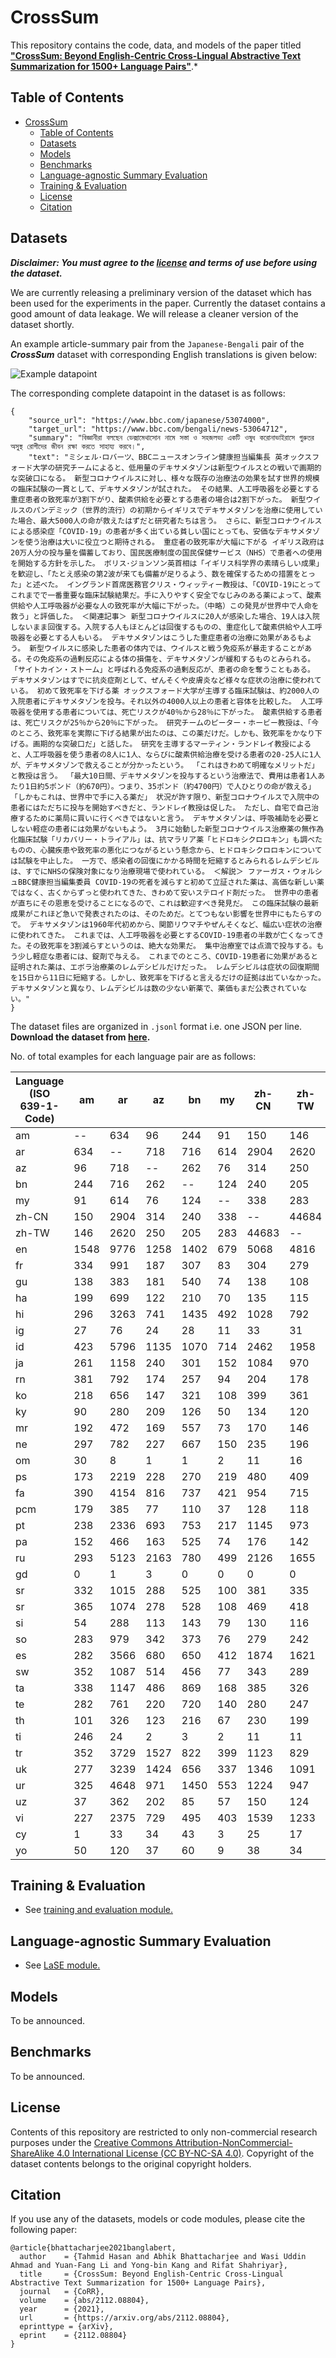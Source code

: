 # CrossSum

This repository contains the code, data, and models of the paper titled [**"CrossSum: Beyond English-Centric Cross-Lingual Abstractive Text Summarization for 1500+ Language Pairs"**](https://arxiv.org/abs/2112.08804).*


## Table of Contents

- [CrossSum](#crosssum)
  - [Table of Contents](#table-of-contents)
  - [Datasets](#datasets)
  - [Models](#models)
  - [Benchmarks](#benchmarks)
  - [Language-agnostic Summary Evaluation](#language-agnostic-summary-evaluation)
  - [Training & Evaluation](#training--evaluation)
  - [License](#license)
  - [Citation](#citation)


## Datasets
  
***Disclaimer: You must agree to the [license](#license) and terms of use before using the dataset.***

We are currently releasing a preliminary version of the dataset which has been used for the experiments in the paper. Currently the dataset contains a good amount of data leakage. We will release a cleaner version of the dataset shortly.

An example article-summary pair from the `Japanese-Bengali` pair of the ***CrossSum*** dataset with corresponding English translations is given below:

![Example datapoint](figs/crossum_example.png)

The corresponding complete datapoint in the dataset is as follows:
```
{
    "source_url": "https://www.bbc.com/japanese/53074000",
    "target_url": "https://www.bbc.com/bengali/news-53064712",
    "summary": "বিজ্ঞানীরা বলছেন ডেক্সামেথাসোন নামে সস্তা ও সহজলভ্য একটি ওষুধ করোনাভাইরাসে গুরুতর অসুস্থ রোগীদের জীবন রক্ষা করতে সাহায্য করবে।",
    "text": "ミシェル･ロバーツ、BBCニュースオンライン健康担当編集長 英オックスフォード大学の研究チームによると、低用量のデキサメタゾンは新型ウイルスとの戦いで画期的な突破口になる。 新型コロナウイルスに対し、様々な既存の治療法の効果を試す世界的規模の臨床試験の一貫として、デキサメタゾンが試された。 その結果、人工呼吸器を必要とする重症患者の致死率が3割下がり、酸素供給を必要とする患者の場合は2割下がった。 新型ウイルスのパンデミック（世界的流行）の初期からイギリスでデキサメタゾンを治療に使用していた場合、最大5000人の命が救えたはずだと研究者たちは言う。 さらに、新型コロナウイルスによる感染症「COVID-19」の患者が多く出ている貧しい国にとっても、安価なデキサメタゾンを使う治療は大いに役立つと期待される。 重症者の致死率が大幅に下がる イギリス政府は20万人分の投与量を備蓄しており、国民医療制度の国民保健サービス（NHS）で患者への使用を開始する方針を示した。 ボリス･ジョンソン英首相は「イギリス科学界の素晴らしい成果」を歓迎し、「たとえ感染の第2波が来ても備蓄が足りるよう、数を確保するための措置をとった」と述べた。 イングランド首席医務官クリス・ウィッティー教授は、「COVID-19にとってこれまでで一番重要な臨床試験結果だ。手に入りやすく安全でなじみのある薬によって、酸素供給や人工呼吸器が必要な人の致死率が大幅に下がった。（中略）この発見が世界中で人命を救う」と評価した。 ＜関連記事＞ 新型コロナウイルスに20人が感染した場合、19人は入院しないまま回復する。入院する人もほとんどは回復するものの、重症化して酸素供給や人工呼吸器を必要とする人もいる。 デキサメタゾンはこうした重症患者の治療に効果があるもよう。 新型ウイルスに感染した患者の体内では、ウイルスと戦う免疫系が暴走することがある。その免疫系の過剰反応による体の損傷を、デキサメタゾンが緩和するものとみられる。 「サイトカイン・ストーム」と呼ばれる免疫系の過剰反応が、患者の命を奪うこともある。 デキサメタゾンはすでに抗炎症剤として、ぜんそくや皮膚炎など様々な症状の治療に使われている。 初めて致死率を下げる薬 オックスフォード大学が主導する臨床試験は、約2000人の入院患者にデキサメタゾンを投与。それ以外の4000人以上の患者と容体を比較した。 人工呼吸器を使用する患者については、死亡リスクが40％から28％に下がった。 酸素供給する患者は、死亡リスクが25％から20％に下がった。 研究チームのピーター・ホービー教授は、「今のところ、致死率を実際に下げる結果が出たのは、この薬だけだ。しかも、致死率をかなり下げる。画期的な突破口だ」と話した。 研究を主導するマーティン・ランドレイ教授によると、人工呼吸器を使う患者の8人に1人、ならびに酸素供給治療を受ける患者の20-25人に1人が、デキサメタゾンで救えることが分かったという。 「これはきわめて明確なメリットだ」と教授は言う。 「最大10日間、デキサメタゾンを投与するという治療法で、費用は患者1人あたり1日約5ポンド（約670円）。つまり、35ポンド（約4700円）で人ひとりの命が救える」 「しかもこれは、世界中で手に入る薬だ」 状況が許す限り、新型コロナウイルスで入院中の患者にはただちに投与を開始すべきだと、ランドレイ教授は促した。 ただし、自宅で自己治療するために薬局に買いに行くべきではないと言う。 デキサメタゾンは、呼吸補助を必要としない軽症の患者には効果がないもよう。 3月に始動した新型コロナウイルス治療薬の無作為化臨床試験「リカバリー・トライアル」は、抗マラリア薬「ヒドロキシクロロキン」も調べたものの、心臓疾患や致死率の悪化につながるという懸念から、ヒドロキシクロロキンについては試験を中止した。 一方で、感染者の回復にかかる時間を短縮するとみられるレムデシビルは、すでにNHSの保険対象になり治療現場で使われている。 ＜解説＞ ファーガス・ウォルシュBBC健康担当編集委員 COVID-19の死者を減らすと初めて立証された薬は、高価な新しい薬ではなく、古くからずっと使われてきた、きわめて安いステロイド剤だった。 世界中の患者が直ちにその恩恵を受けることになるので、これは歓迎すべき発見だ。 この臨床試験の最新成果がこれほど急いで発表されたのは、そのためだ。とてつもない影響を世界中にもたらすので。 デキサメタゾンは1960年代初めから、関節リウマチやぜんそくなど、幅広い症状の治療に使われてきた。 これまでは、人工呼吸器を必要とするCOVID-19患者の半数が亡くなってきた。その致死率を3割減らすというのは、絶大な効果だ。 集中治療室では点滴で投与する。もう少し軽症な患者には、錠剤で与える。 これまでのところ、COVID-19患者に効果があると証明された薬は、エボラ治療薬のレムデシビルだけだった。 レムデシビルは症状の回復期間を15日から11日に短縮する。しかし、致死率を下げると言えるだけの証拠は出ていなかった。 デキサメタゾンと異なり、レムデシビルは数の少ない新薬で、薬価もまだ公表されていない。"
}
```

The dataset files are organized in `.jsonl` format  i.e. one JSON per line. **Download the dataset from [here]().**


No. of total examples for each language pair are as follows:


Language (ISO 639-1-Code) | am | ar | az | bn | my | zh-CN | zh-TW | en | fr | gu | ha | hi | ig | id | ja | rn | ko | ky | mr | ne | om | ps | fa | pcm | pt | pa | ru | gd | sr | sr | si | so | es | sw | ta | te | th | ti | tr | uk | ur | uz | vi | cy | yo 
-----|-----|-----|-----|-----|-----|-----|-----|-----|-----|-----|-----|-----|-----|-----|-----|-----|-----|-----|-----|-----|-----|-----|-----|-----|-----|-----|-----|-----|-----|-----|-----|-----|-----|-----|-----|-----|-----|-----|-----|-----|-----|-----|-----|-----|-----
am | -- | 634 | 96 | 244 | 91 | 150 | 146 | 1548 | 334 | 138 | 199 | 296 | 27 | 423 | 261 | 381 | 218 | 90 | 192 | 297 | 30 | 173 | 390 | 179 | 238 | 152 | 293 | 0 | 332 | 365 | 54 | 283 | 282 | 352 | 338 | 282 | 101 | 246 | 352 | 277 | 325 | 37 | 227 | 1 | 50 
ar | 634 | -- | 718 | 716 | 614 | 2904 | 2620 | 9776 | 991 | 383 | 699 | 3263 | 76 | 5796 | 1158 | 792 | 656 | 280 | 472 | 782 | 8 | 2219 | 4154 | 385 | 2336 | 466 | 5123 | 1 | 1015 | 1074 | 288 | 979 | 3566 | 1087 | 1147 | 761 | 326 | 24 | 3729 | 3239 | 4648 | 362 | 2375 | 33 | 120 
az | 96 | 718 | -- | 262 | 76 | 314 | 250 | 1258 | 187 | 181 | 122 | 741 | 24 | 1135 | 240 | 174 | 147 | 209 | 169 | 227 | 1 | 228 | 816 | 77 | 693 | 163 | 2163 | 3 | 288 | 278 | 113 | 342 | 680 | 514 | 486 | 220 | 123 | 2 | 1527 | 1424 | 971 | 202 | 729 | 34 | 37 
bn | 244 | 716 | 262 | -- | 124 | 240 | 205 | 1402 | 307 | 540 | 210 | 1435 | 28 | 1070 | 301 | 257 | 321 | 126 | 557 | 667 | 1 | 270 | 737 | 110 | 753 | 525 | 780 | 0 | 525 | 528 | 143 | 373 | 650 | 456 | 869 | 720 | 216 | 3 | 822 | 656 | 1450 | 85 | 495 | 43 | 60 
my | 91 | 614 | 76 | 124 | -- | 338 | 283 | 679 | 83 | 74 | 70 | 492 | 11 | 714 | 152 | 94 | 108 | 50 | 73 | 150 | 2 | 219 | 421 | 37 | 217 | 74 | 499 | 0 | 100 | 108 | 79 | 76 | 412 | 77 | 168 | 140 | 67 | 2 | 399 | 337 | 553 | 57 | 403 | 3 | 9 
zh-CN | 150 | 2904 | 314 | 240 | 338 | -- | 44684 | 5068 | 304 | 138 | 135 | 1028 | 33 | 2462 | 1084 | 204 | 399 | 134 | 170 | 235 | 11 | 480 | 954 | 128 | 1145 | 176 | 2126 | 0 | 381 | 469 | 130 | 279 | 1874 | 343 | 385 | 280 | 230 | 11 | 1123 | 1346 | 1224 | 150 | 1539 | 25 | 38 
zh-TW | 146 | 2620 | 250 | 205 | 283 | 44683 | -- | 4816 | 279 | 108 | 115 | 792 | 31 | 1958 | 970 | 178 | 361 | 120 | 146 | 196 | 16 | 409 | 715 | 118 | 973 | 142 | 1655 | 0 | 335 | 418 | 116 | 242 | 1621 | 289 | 326 | 247 | 199 | 11 | 829 | 1091 | 947 | 124 | 1233 | 17 | 34 
en | 1548 | 9776 | 1258 | 1402 | 679 | 5068 | 4816 | -- | 1856 | 797 | 921 | 4050 | 132 | 9817 | 3674 | 1877 | 1817 | 478 | 990 | 1538 | 80 | 1460 | 4500 | 1120 | 4416 | 1162 | 8536 | 161 | 3767 | 3904 | 518 | 2171 | 6926 | 2676 | 2864 | 1943 | 1021 | 123 | 5167 | 6327 | 5850 | 434 | 4473 | 2906 | 224 
fr | 334 | 991 | 187 | 307 | 83 | 304 | 279 | 1856 | -- | 191 | 494 | 599 | 98 | 1027 | 264 | 717 | 254 | 118 | 215 | 313 | 6 | 153 | 611 | 416 | 963 | 215 | 820 | 2 | 538 | 565 | 88 | 483 | 1007 | 866 | 402 | 355 | 164 | 4 | 832 | 705 | 738 | 67 | 437 | 45 | 162 
gu | 138 | 383 | 181 | 540 | 74 | 138 | 108 | 797 | 191 | -- | 127 | 5190 | 29 | 657 | 167 | 165 | 230 | 82 | 2025 | 545 | 0 | 202 | 487 | 59 | 496 | 2119 | 506 | 0 | 307 | 298 | 124 | 233 | 477 | 276 | 1654 | 1921 | 120 | 2 | 575 | 477 | 1640 | 59 | 434 | 20 | 43 
ha | 199 | 699 | 122 | 210 | 70 | 135 | 115 | 921 | 494 | 127 | -- | 451 | 217 | 932 | 150 | 493 | 130 | 58 | 144 | 235 | 6 | 208 | 493 | 528 | 388 | 129 | 493 | 1 | 239 | 248 | 45 | 386 | 458 | 583 | 266 | 217 | 77 | 9 | 500 | 390 | 506 | 57 | 358 | 30 | 370 
hi | 296 | 3263 | 741 | 1435 | 492 | 1028 | 792 | 4050 | 599 | 5190 | 451 | -- | 56 | 5688 | 536 | 449 | 467 | 188 | 3843 | 1401 | 4 | 1450 | 5444 | 142 | 6689 | 4006 | 4457 | 3 | 765 | 714 | 446 | 702 | 2806 | 864 | 3675 | 3748 | 300 | 7 | 3766 | 3938 | 16118 | 308 | 3759 | 89 | 62 
ig | 27 | 76 | 24 | 28 | 11 | 33 | 31 | 132 | 98 | 29 | 217 | 56 | -- | 112 | 21 | 103 | 24 | 13 | 40 | 35 | 4 | 10 | 42 | 272 | 60 | 26 | 73 | 0 | 38 | 47 | 8 | 76 | 77 | 150 | 46 | 41 | 17 | 7 | 78 | 69 | 48 | 11 | 60 | 7 | 321 
id | 423 | 5796 | 1135 | 1070 | 714 | 2462 | 1958 | 9817 | 1027 | 657 | 932 | 5688 | 112 | -- | 1274 | 1001 | 764 | 323 | 707 | 1123 | 12 | 1297 | 3973 | 289 | 4762 | 643 | 7416 | 8 | 1352 | 1344 | 444 | 1301 | 4585 | 1922 | 1809 | 1052 | 572 | 5 | 5785 | 4855 | 6606 | 413 | 4921 | 177 | 168 
ja | 261 | 1158 | 240 | 301 | 152 | 1084 | 970 | 3674 | 264 | 167 | 150 | 536 | 21 | 1274 | -- | 353 | 756 | 137 | 255 | 420 | 3 | 210 | 1048 | 132 | 737 | 215 | 1434 | 2 | 562 | 606 | 95 | 356 | 959 | 443 | 554 | 389 | 294 | 3 | 1238 | 955 | 722 | 50 | 879 | 21 | 23 
rn | 381 | 792 | 174 | 257 | 94 | 204 | 178 | 1877 | 717 | 165 | 493 | 449 | 103 | 1001 | 353 | -- | 264 | 100 | 204 | 362 | 20 | 201 | 623 | 355 | 501 | 183 | 642 | 2 | 416 | 420 | 59 | 570 | 585 | 1193 | 449 | 302 | 130 | 11 | 687 | 565 | 552 | 50 | 619 | 21 | 168 
ko | 218 | 656 | 147 | 321 | 108 | 399 | 361 | 1817 | 254 | 230 | 130 | 467 | 24 | 764 | 756 | 264 | -- | 85 | 279 | 433 | 2 | 132 | 581 | 109 | 567 | 216 | 614 | 0 | 506 | 550 | 74 | 211 | 589 | 298 | 470 | 397 | 177 | 4 | 643 | 596 | 480 | 54 | 514 | 12 | 44 
ky | 90 | 280 | 209 | 126 | 50 | 134 | 120 | 478 | 118 | 82 | 58 | 188 | 13 | 323 | 137 | 100 | 85 | -- | 99 | 151 | 7 | 95 | 230 | 59 | 228 | 93 | 1031 | 1 | 183 | 186 | 45 | 134 | 264 | 144 | 177 | 145 | 106 | 4 | 318 | 496 | 228 | 118 | 172 | 7 | 22 
mr | 192 | 472 | 169 | 557 | 73 | 170 | 146 | 990 | 215 | 2025 | 144 | 3843 | 40 | 707 | 255 | 204 | 279 | 99 | -- | 602 | 0 | 196 | 542 | 111 | 477 | 1674 | 592 | 0 | 374 | 387 | 116 | 234 | 541 | 302 | 1646 | 1803 | 155 | 9 | 632 | 536 | 1348 | 69 | 435 | 18 | 36 
ne | 297 | 782 | 227 | 667 | 150 | 235 | 196 | 1538 | 313 | 545 | 235 | 1401 | 35 | 1123 | 420 | 362 | 433 | 151 | 602 | -- | 4 | 284 | 922 | 111 | 699 | 513 | 816 | 2 | 529 | 525 | 160 | 396 | 646 | 494 | 971 | 707 | 193 | 8 | 924 | 744 | 1194 | 72 | 694 | 36 | 55 
om | 30 | 8 | 1 | 1 | 2 | 11 | 16 | 80 | 6 | 0 | 6 | 4 | 4 | 12 | 3 | 20 | 2 | 7 | 0 | 4 | -- | 1 | 0 | 13 | 4 | 2 | 7 | 0 | 5 | 9 | 1 | 8 | 10 | 5 | 3 | 4 | 1 | 161 | 3 | 12 | 1 | 5 | 1 | 0 | 10 
ps | 173 | 2219 | 228 | 270 | 219 | 480 | 409 | 1460 | 153 | 202 | 208 | 1450 | 10 | 1297 | 210 | 201 | 132 | 95 | 196 | 284 | 1 | -- | 2914 | 78 | 497 | 212 | 1061 | 1 | 198 | 215 | 128 | 300 | 691 | 272 | 381 | 275 | 68 | 10 | 847 | 745 | 2899 | 154 | 544 | 6 | 19 
fa | 390 | 4154 | 816 | 737 | 421 | 954 | 715 | 4500 | 611 | 487 | 493 | 5444 | 42 | 3973 | 1048 | 623 | 581 | 230 | 542 | 922 | 0 | 2914 | -- | 148 | 5683 | 494 | 4236 | 0 | 996 | 1001 | 264 | 791 | 2478 | 972 | 1181 | 719 | 305 | 8 | 3784 | 3616 | 6931 | 296 | 3236 | 74 | 63 
pcm | 179 | 385 | 77 | 110 | 37 | 128 | 118 | 1120 | 416 | 59 | 528 | 142 | 272 | 289 | 132 | 355 | 109 | 59 | 111 | 111 | 13 | 78 | 148 | -- | 170 | 80 | 243 | 0 | 198 | 223 | 20 | 185 | 287 | 358 | 172 | 113 | 63 | 30 | 209 | 218 | 146 | 15 | 138 | 8 | 505 
pt | 238 | 2336 | 693 | 753 | 217 | 1145 | 973 | 4416 | 963 | 496 | 388 | 6689 | 60 | 4762 | 737 | 501 | 567 | 228 | 477 | 699 | 4 | 497 | 5683 | 170 | -- | 489 | 4614 | 8 | 1354 | 1330 | 205 | 593 | 7424 | 987 | 944 | 719 | 448 | 2 | 3723 | 4584 | 6827 | 172 | 3930 | 151 | 82 
pa | 152 | 466 | 163 | 525 | 74 | 176 | 142 | 1162 | 215 | 2119 | 129 | 4006 | 26 | 643 | 215 | 183 | 216 | 93 | 1674 | 513 | 2 | 212 | 494 | 80 | 489 | -- | 539 | 0 | 360 | 357 | 108 | 240 | 510 | 309 | 1558 | 1738 | 148 | 6 | 557 | 496 | 1484 | 55 | 378 | 11 | 33 
ru | 293 | 5123 | 2163 | 780 | 499 | 2126 | 1655 | 8536 | 820 | 506 | 493 | 4457 | 73 | 7416 | 1434 | 642 | 614 | 1031 | 592 | 816 | 7 | 1061 | 4236 | 243 | 4614 | 539 | -- | 6 | 1459 | 1395 | 338 | 1077 | 4753 | 1559 | 1427 | 767 | 527 | 3 | 6043 | 21011 | 5111 | 777 | 3843 | 163 | 102 
gd | 0 | 1 | 3 | 0 | 0 | 0 | 0 | 161 | 2 | 0 | 1 | 3 | 0 | 8 | 2 | 2 | 0 | 1 | 0 | 2 | 0 | 1 | 0 | 0 | 8 | 0 | 6 | -- | 3 | 3 | 1 | 2 | 4 | 1 | 0 | 0 | 0 | 0 | 10 | 7 | 2 | 1 | 7 | 47 | 1 
sr | 332 | 1015 | 288 | 525 | 100 | 381 | 335 | 3767 | 538 | 307 | 239 | 765 | 38 | 1352 | 562 | 416 | 506 | 183 | 374 | 529 | 5 | 198 | 996 | 198 | 1354 | 360 | 1459 | 3 | -- | 9004 | 109 | 359 | 1170 | 549 | 692 | 614 | 312 | 9 | 1228 | 1517 | 989 | 113 | 651 | 46 | 61 
sr | 365 | 1074 | 278 | 528 | 108 | 469 | 418 | 3904 | 565 | 298 | 248 | 714 | 47 | 1344 | 606 | 420 | 550 | 186 | 387 | 525 | 9 | 215 | 1001 | 223 | 1330 | 357 | 1395 | 3 | 9005 | -- | 115 | 365 | 1232 | 549 | 702 | 638 | 320 | 15 | 1200 | 1453 | 960 | 112 | 592 | 38 | 64 
si | 54 | 288 | 113 | 143 | 79 | 130 | 116 | 518 | 88 | 124 | 45 | 446 | 8 | 444 | 95 | 59 | 74 | 45 | 116 | 160 | 1 | 128 | 264 | 20 | 205 | 108 | 338 | 1 | 109 | 115 | -- | 123 | 242 | 167 | 329 | 163 | 59 | 4 | 271 | 277 | 500 | 37 | 193 | 7 | 10 
so | 283 | 979 | 342 | 373 | 76 | 279 | 242 | 2171 | 483 | 233 | 386 | 702 | 76 | 1301 | 356 | 570 | 211 | 134 | 234 | 396 | 8 | 300 | 791 | 185 | 593 | 240 | 1077 | 2 | 359 | 365 | 123 | -- | 666 | 1017 | 630 | 333 | 136 | 21 | 906 | 835 | 944 | 79 | 693 | 21 | 115 
es | 282 | 3566 | 680 | 650 | 412 | 1874 | 1621 | 6926 | 1007 | 477 | 458 | 2806 | 77 | 4585 | 959 | 585 | 589 | 264 | 541 | 646 | 10 | 691 | 2478 | 287 | 7424 | 510 | 4753 | 4 | 1171 | 1232 | 242 | 666 | -- | 1024 | 938 | 716 | 433 | 4 | 3590 | 3096 | 2923 | 259 | 2282 | 69 | 124 
sw | 352 | 1087 | 514 | 456 | 77 | 343 | 289 | 2676 | 866 | 276 | 583 | 864 | 150 | 1922 | 443 | 1193 | 298 | 144 | 302 | 494 | 5 | 272 | 972 | 358 | 987 | 309 | 1559 | 1 | 549 | 549 | 167 | 1017 | 1024 | -- | 856 | 415 | 219 | 7 | 1342 | 1306 | 1213 | 83 | 945 | 36 | 200 
ta | 338 | 1147 | 486 | 869 | 168 | 385 | 326 | 2864 | 402 | 1654 | 266 | 3675 | 46 | 1809 | 554 | 449 | 470 | 177 | 1645 | 971 | 3 | 381 | 1181 | 172 | 944 | 1558 | 1427 | 0 | 692 | 702 | 329 | 630 | 938 | 856 | -- | 2159 | 324 | 11 | 1395 | 1299 | 2370 | 109 | 1026 | 30 | 53 
te | 282 | 761 | 220 | 720 | 140 | 280 | 247 | 1943 | 355 | 1921 | 217 | 3748 | 41 | 1052 | 389 | 302 | 397 | 145 | 1803 | 707 | 4 | 275 | 719 | 113 | 719 | 1738 | 767 | 0 | 614 | 638 | 163 | 333 | 716 | 415 | 2159 | -- | 240 | 9 | 796 | 751 | 1702 | 86 | 575 | 21 | 44 
th | 101 | 326 | 123 | 216 | 67 | 230 | 199 | 1021 | 164 | 120 | 77 | 300 | 17 | 572 | 294 | 130 | 177 | 106 | 155 | 193 | 1 | 68 | 305 | 63 | 448 | 148 | 527 | 0 | 312 | 320 | 59 | 136 | 433 | 219 | 324 | 240 | -- | 6 | 418 | 448 | 367 | 33 | 332 | 9 | 17 
ti | 246 | 24 | 2 | 3 | 2 | 11 | 11 | 123 | 4 | 2 | 9 | 7 | 7 | 5 | 3 | 11 | 4 | 4 | 9 | 8 | 161 | 10 | 8 | 30 | 2 | 6 | 3 | 0 | 9 | 15 | 4 | 21 | 4 | 7 | 11 | 9 | 6 | -- | 5 | 5 | 4 | 4 | 1 | 0 | 5 
tr | 352 | 3729 | 1527 | 822 | 399 | 1123 | 829 | 5167 | 832 | 575 | 500 | 3766 | 78 | 5785 | 1238 | 687 | 643 | 318 | 632 | 924 | 3 | 847 | 3784 | 209 | 3723 | 557 | 6043 | 10 | 1228 | 1200 | 271 | 906 | 3590 | 1342 | 1395 | 796 | 418 | 5 | -- | 4161 | 4381 | 332 | 3010 | 148 | 123 
uk | 277 | 3239 | 1424 | 656 | 337 | 1346 | 1091 | 6327 | 705 | 477 | 390 | 3938 | 69 | 4855 | 955 | 565 | 596 | 496 | 536 | 744 | 12 | 745 | 3616 | 218 | 4584 | 496 | 21013 | 7 | 1517 | 1453 | 277 | 835 | 3096 | 1306 | 1299 | 751 | 448 | 5 | 4161 | -- | 4336 | 450 | 3078 | 132 | 80 
ur | 325 | 4648 | 971 | 1450 | 553 | 1224 | 947 | 5850 | 738 | 1640 | 506 | 16118 | 48 | 6606 | 722 | 552 | 480 | 228 | 1348 | 1194 | 1 | 2899 | 6931 | 146 | 6827 | 1484 | 5111 | 2 | 989 | 960 | 500 | 944 | 2923 | 1213 | 2370 | 1702 | 367 | 4 | 4381 | 4336 | -- | 358 | 3737 | 83 | 76 
uz | 37 | 362 | 202 | 85 | 57 | 150 | 124 | 434 | 67 | 59 | 57 | 308 | 11 | 413 | 50 | 50 | 54 | 118 | 69 | 72 | 5 | 154 | 296 | 15 | 172 | 55 | 777 | 1 | 113 | 112 | 37 | 79 | 259 | 83 | 109 | 86 | 33 | 4 | 332 | 450 | 358 | -- | 237 | 9 | 17 
vi | 227 | 2375 | 729 | 495 | 403 | 1539 | 1233 | 4473 | 437 | 434 | 358 | 3759 | 60 | 4921 | 879 | 619 | 514 | 172 | 435 | 694 | 1 | 544 | 3236 | 138 | 3930 | 378 | 3843 | 7 | 651 | 592 | 193 | 693 | 2282 | 945 | 1026 | 575 | 332 | 1 | 3010 | 3078 | 3737 | 237 | -- | 121 | 76 
cy | 1 | 33 | 34 | 43 | 3 | 25 | 17 | 2906 | 45 | 20 | 30 | 89 | 7 | 177 | 21 | 21 | 12 | 7 | 18 | 36 | 0 | 6 | 74 | 8 | 151 | 11 | 163 | 47 | 46 | 38 | 7 | 21 | 69 | 36 | 30 | 21 | 9 | 0 | 148 | 132 | 83 | 9 | 121 | -- | 10 
yo | 50 | 120 | 37 | 60 | 9 | 38 | 34 | 224 | 162 | 43 | 370 | 62 | 321 | 168 | 23 | 168 | 44 | 22 | 36 | 55 | 10 | 19 | 63 | 505 | 82 | 33 | 102 | 1 | 61 | 64 | 10 | 115 | 124 | 200 | 53 | 44 | 17 | 5 | 123 | 80 | 76 | 17 | 76 | 10 | -- 


## Training & Evaluation
  * See [training and evaluation module.](seq2seq/)

## Language-agnostic Summary Evaluation
  * See [LaSE module.](LaSE/)

## Models

To be announced.

## Benchmarks

To be announced.
  
## License
Contents of this repository are restricted to only non-commercial research purposes under the [Creative Commons Attribution-NonCommercial-ShareAlike 4.0 International License (CC BY-NC-SA 4.0)](https://creativecommons.org/licenses/by-nc-sa/4.0/). Copyright of the dataset contents belongs to the original copyright holders.

## Citation
If you use any of the datasets, models or code modules, please cite the following paper:
```
@article{bhattacharjee2021banglabert,
  author    = {Tahmid Hasan and Abhik Bhattacharjee and Wasi Uddin Ahmad and Yuan-Fang Li and Yong-bin Kang and Rifat Shahriyar},
  title     = {CrossSum: Beyond English-Centric Cross-Lingual Abstractive Text Summarization for 1500+ Language Pairs},
  journal   = {CoRR},
  volume    = {abs/2112.08804},
  year      = {2021},
  url       = {https://arxiv.org/abs/2112.08804},
  eprinttype = {arXiv},
  eprint    = {2112.08804}
}
```
